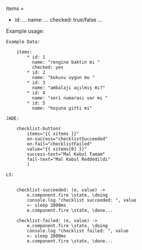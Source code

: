 items = 
  * id: ...
    name: ...
    checked: true/false 
  ... 
  
  
Example usage: 

    Example Data: 
    
        items:
            * id: 1
              name: "rengine baktın mı "
              checked: yes
            * id: 2
              name: "kokusu uygun mu "
            * id: 3
              name: "ambalajı açılmış mı?"
            * id: 4
              name: "seri numarası var mı "
            * id: 5
              name: "hoşuna gitti mi"    

    JADE: 

        checklist-button(
            items="{{ xitems }}" 
            on-success="checklistSucceeded" 
            on-fail="checklistFailed" 
            value="{{ xitems[0] }}"
            success-text="Mal Kabul Tamam"
            fail-text="Mal Kabul Reddedildi"
            )
        
    LS: 
    
    
        checklist-succeeded: (e, value) ->
            e.component.fire \state, \doing
            console.log "checklist succeeded: ", value
            <- sleep 2000ms
            e.component.fire \state, \done...

        checklist-failed: (e, value) ->
            e.component.fire \state, \doing
            console.log "checklist failed: ", value 
            <- sleep 2000ms
            e.component.fire \state, \done...


  

